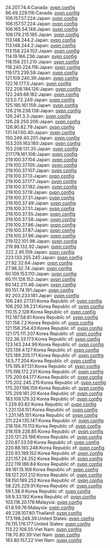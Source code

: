24.207.74.4:Canada: [ovpn config](vpn/24_207_74_4.ovpn)  
96.49.229.116:Canada: [ovpn config](vpn/96_49_229_116.ovpn)  
106.157.57.224:Japan: [ovpn config](vpn/106_157_57_224.ovpn)  
106.157.57.224:Japan: [ovpn config](vpn/106_157_57_224.ovpn)  
106.165.54.148:Japan: [ovpn config](vpn/106_165_54_148.ovpn)  
106.179.215.185:Japan: [ovpn config](vpn/106_179_215_185.ovpn)  
113.148.244.2:Japan: [ovpn config](vpn/113_148_244_2.ovpn)  
113.148.244.2:Japan: [ovpn config](vpn/113_148_244_2.ovpn)  
113.158.224.102:Japan: [ovpn config](vpn/113_158_224_102.ovpn)  
114.19.166.236:Japan: [ovpn config](vpn/114_19_166_236.ovpn)  
118.156.251.210:Japan: [ovpn config](vpn/118_156_251_210.ovpn)  
118.240.224.116:Japan: [ovpn config](vpn/118_240_224_116.ovpn)  
119.173.239.59:Japan: [ovpn config](vpn/119_173_239_59.ovpn)  
121.109.240.39:Japan: [ovpn config](vpn/121_109_240_39.ovpn)  
122.16.177.5:Japan: [ovpn config](vpn/122_16_177_5.ovpn)  
122.208.194.126:Japan: [ovpn config](vpn/122_208_194_126.ovpn)  
122.249.68.182:Japan: [ovpn config](vpn/122_249_68_182.ovpn)  
123.0.72.249:Japan: [ovpn config](vpn/123_0_72_249.ovpn)  
125.195.161.159:Japan: [ovpn config](vpn/125_195_161_159.ovpn)  
126.219.238.138:Japan: [ovpn config](vpn/126_219_238_138.ovpn)  
126.241.3.3:Japan: [ovpn config](vpn/126_241_3_3.ovpn)  
126.28.250.206:Japan: [ovpn config](vpn/126_28_250_206.ovpn)  
126.90.82.79:Japan: [ovpn config](vpn/126_90_82_79.ovpn)  
131.147.60.40:Japan: [ovpn config](vpn/131_147_60_40.ovpn)  
150.249.40.201:Japan: [ovpn config](vpn/150_249_40_201.ovpn)  
153.205.163.180:Japan: [ovpn config](vpn/153_205_163_180.ovpn)  
153.208.131.35:Japan: [ovpn config](vpn/153_208_131_35.ovpn)  
217.178.161.108:Japan: [ovpn config](vpn/217_178_161_108.ovpn)  
219.100.37.104:Japan: [ovpn config](vpn/219_100_37_104.ovpn)  
219.100.37.105:Japan: [ovpn config](vpn/219_100_37_105.ovpn)  
219.100.37.107:Japan: [ovpn config](vpn/219_100_37_107.ovpn)  
219.100.37.13:Japan: [ovpn config](vpn/219_100_37_13.ovpn)  
219.100.37.177:Japan: [ovpn config](vpn/219_100_37_177.ovpn)  
219.100.37.182:Japan: [ovpn config](vpn/219_100_37_182.ovpn)  
219.100.37.19:Japan: [ovpn config](vpn/219_100_37_19.ovpn)  
219.100.37.31:Japan: [ovpn config](vpn/219_100_37_31.ovpn)  
219.100.37.49:Japan: [ovpn config](vpn/219_100_37_49.ovpn)  
219.100.37.51:Japan: [ovpn config](vpn/219_100_37_51.ovpn)  
219.100.37.55:Japan: [ovpn config](vpn/219_100_37_55.ovpn)  
219.100.37.58:Japan: [ovpn config](vpn/219_100_37_58.ovpn)  
219.100.37.86:Japan: [ovpn config](vpn/219_100_37_86.ovpn)  
219.100.37.87:Japan: [ovpn config](vpn/219_100_37_87.ovpn)  
219.100.37.96:Japan: [ovpn config](vpn/219_100_37_96.ovpn)  
219.122.101.98:Japan: [ovpn config](vpn/219_122_101_98.ovpn)  
219.98.132.92:Japan: [ovpn config](vpn/219_98_132_92.ovpn)  
222.2.95.159:Japan: [ovpn config](vpn/222_2_95_159.ovpn)  
223.133.255.245:Japan: [ovpn config](vpn/223_133_255_245.ovpn)  
27.92.32.64:Japan: [ovpn config](vpn/27_92_32_64.ovpn)  
27.96.32.74:Japan: [ovpn config](vpn/27_96_32_74.ovpn)  
60.109.153.110:Japan: [ovpn config](vpn/60_109_153_110.ovpn)  
60.111.126.152:Japan: [ovpn config](vpn/60_111_126_152.ovpn)  
60.142.211.46:Japan: [ovpn config](vpn/60_142_211_46.ovpn)  
60.151.74.191:Japan: [ovpn config](vpn/60_151_74_191.ovpn)  
92.203.233.181:Japan: [ovpn config](vpn/92_203_233_181.ovpn)  
106.240.27.131:Korea Republic of: [ovpn config](vpn/106_240_27_131.ovpn)  
106.250.39.231:Korea Republic of: [ovpn config](vpn/106_250_39_231.ovpn)  
110.15.2.128:Korea Republic of: [ovpn config](vpn/110_15_2_128.ovpn)  
112.187.58.81:Korea Republic of: [ovpn config](vpn/112_187_58_81.ovpn)  
121.156.7.2:Korea Republic of: [ovpn config](vpn/121_156_7_2.ovpn)  
121.158.254.43:Korea Republic of: [ovpn config](vpn/121_158_254_43.ovpn)  
121.175.111.207:Korea Republic of: [ovpn config](vpn/121_175_111_207.ovpn)  
122.36.33.173:Korea Republic of: [ovpn config](vpn/122_36_33_173.ovpn)  
123.143.244.99:Korea Republic of: [ovpn config](vpn/123_143_244_99.ovpn)  
125.139.4.127:Korea Republic of: [ovpn config](vpn/125_139_4_127.ovpn)  
125.189.205.171:Korea Republic of: [ovpn config](vpn/125_189_205_171.ovpn)  
14.5.77.204:Korea Republic of: [ovpn config](vpn/14_5_77_204.ovpn)  
175.195.97.131:Korea Republic of: [ovpn config](vpn/175_195_97_131.ovpn)  
175.198.172.231:Korea Republic of: [ovpn config](vpn/175_198_172_231.ovpn)  
175.200.64.177:Korea Republic of: [ovpn config](vpn/175_200_64_177.ovpn)  
175.202.245.215:Korea Republic of: [ovpn config](vpn/175_202_245_215.ovpn)  
175.207.196.159:Korea Republic of: [ovpn config](vpn/175_207_196_159.ovpn)  
175.209.161.20:Korea Republic of: [ovpn config](vpn/175_209_161_20.ovpn)  
183.109.129.32:Korea Republic of: [ovpn config](vpn/183_109_129_32.ovpn)  
1.229.93.82:Korea Republic of: [ovpn config](vpn/1_229_93_82.ovpn)  
1.231.124.151:Korea Republic of: [ovpn config](vpn/1_231_124_151.ovpn)  
1.231.145.151:Korea Republic of: [ovpn config](vpn/1_231_145_151.ovpn)  
211.224.135.147:Korea Republic of: [ovpn config](vpn/211_224_135_147.ovpn)  
218.156.70.113:Korea Republic of: [ovpn config](vpn/218_156_70_113.ovpn)  
218.159.228.85:Korea Republic of: [ovpn config](vpn/218_159_228_85.ovpn)  
220.121.25.198:Korea Republic of: [ovpn config](vpn/220_121_25_198.ovpn)  
220.87.33.59:Korea Republic of: [ovpn config](vpn/220_87_33_59.ovpn)  
220.88.193.248:Korea Republic of: [ovpn config](vpn/220_88_193_248.ovpn)  
220.93.199.152:Korea Republic of: [ovpn config](vpn/220_93_199_152.ovpn)  
221.157.24.252:Korea Republic of: [ovpn config](vpn/221_157_24_252.ovpn)  
222.119.186.84:Korea Republic of: [ovpn config](vpn/222_119_186_84.ovpn)  
49.161.15.168:Korea Republic of: [ovpn config](vpn/49_161_15_168.ovpn)  
58.127.207.212:Korea Republic of: [ovpn config](vpn/58_127_207_212.ovpn)  
58.150.189.252:Korea Republic of: [ovpn config](vpn/58_150_189_252.ovpn)  
58.225.229.91:Korea Republic of: [ovpn config](vpn/58_225_229_91.ovpn)  
59.1.38.9:Korea Republic of: [ovpn config](vpn/59_1_38_9.ovpn)  
59.9.33.192:Korea Republic of: [ovpn config](vpn/59_9_33_192.ovpn)  
103.118.20.178:Malaysia: [ovpn config](vpn/103_118_20_178.ovpn)  
61.6.59.76:Malaysia: [ovpn config](vpn/61_6_59_76.ovpn)  
49.228.107.80:Thailand: [ovpn config](vpn/49_228_107_80.ovpn)  
173.198.248.39:United States: [ovpn config](vpn/173_198_248_39.ovpn)  
76.115.176.177:United States: [ovpn config](vpn/76_115_176_177.ovpn)  
113.22.106.55:Viet Nam: [ovpn config](vpn/113_22_106_55.ovpn)  
118.70.80.39:Viet Nam: [ovpn config](vpn/118_70_80_39.ovpn)  
183.80.157.22:Viet Nam: [ovpn config](vpn/183_80_157_22.ovpn)  
